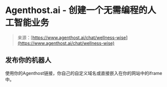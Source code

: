 <!--yml

category: 未分类

date: 2024-05-29 12:48:54

-->

# Agenthost.ai - 创建一个无需编程的人工智能业务

> 来源：[https://www.agenthost.ai/chat/wellness-wise](https://www.agenthost.ai/chat/wellness-wise)

## 发布你的机器人

使用你的Agenthost链接，你自己的自定义域名或直接嵌入在你的网站中的iframe中。
